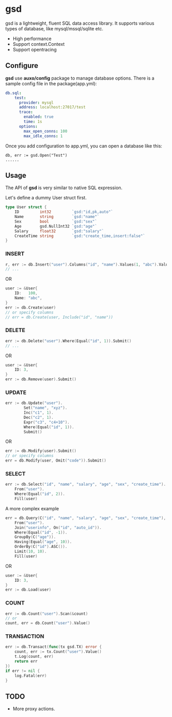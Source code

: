 # gsd

gsd is a lightweight, fluent SQL data access library. It supports various types of database, like mysql/mssql/sqlite etc.

* High performance
* Support context.Context
* Support opentracing

## Configure

**gsd** use **auxo/config** package to manage database options. There is a sample config file in the package(app.yml):

```yaml
db.sql:
    test:
      provider: mysql
      address: localhost:27017/test
      trace:
        enabled: true
        time: 1s
      options:
        max_open_conns: 100
        max_idle_conns: 1
```

Once you add configuration to app.yml, you can open a database like this:

```
db, err := gsd.Open("Test")
......
```

## Usage

The API of **gsd** is very similar to native SQL expression.

Let's define a dummy User struct first.

```go
type User struct {
	ID         int32         `gsd:"id,pk,auto"`
	Name       string        `gsd:"name"`
	Sex        bool          `gsd:"sex"`
	Age        gsd.NullInt32 `gsd:"age"`
	Salary     float32       `gsd:"salary"`
	CreateTime string        `gsd:"create_time,insert:false"`
}
```

### INSERT

```go
r, err := db.Insert("user").Columns("id", "name").Values(1, "abc").Values(2, "xyz").Result()
// ...
```

OR

```go
user := &User{
	ID:   100,
	Name: "abc",
}
err := db.Create(user)
// or specify columns
// err = db.Create(user, Include("id", "name"))
```

### DELETE

```go
err := db.Delete("user").Where(Equal("id", 1)).Submit()
// ...
```

OR

```go
user := &User{
	ID: 3,
}
err := db.Remove(user).Submit()
```

### UPDATE

```go
err := db.Update("user").
		Set("name", "xyz").
		Inc("c1", 1).
		Dec("c2", 1).
		Expr("c3", "c4+10").
		Where(Equal("id", 1)).
		Submit()
```

OR

```go
err := db.Modify(user).Submit()
// or specify columns
err = db.Modify(user, Omit("code")).Submit()
```

### SELECT

```go
err := db.Select("id", "name", "salary", "age", "sex", "create_time").
	From("user").
	Where(Equal("id", 2)).
	Fill(user)
```

A more complex example

```go
err = db.Query(C("id", "name", "salary", "age", "sex", "create_time"), true).
	From("user").
	Join("userinfo", On("id", "auto_id")).
	Where(Equal("id", -1)).
	GroupBy(C("age")).
	Having(Equal("age", 10)).
	OrderBy(C("id").ASC()).
	Limit(10, 10).
	Fill(user)
```

OR

```go
user := &User{
	ID: 3,
}
err := db.Load(user)
```

### COUNT

```go
err := db.Count("user").Scan(&count)
// or
count, err = db.Count("user").Value()
```

### TRANSACTION

```go
err := db.Transact(func(tx gsd.TX) error {
	count, err := tx.Count("user").Value()
	t.Log(count, err)
	return err
})
if err != nil {
	log.Fatal(err)
}
```

## TODO

* More proxy actions.
